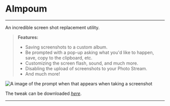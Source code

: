 Almpoum
=====================

----------

An incredible screen shot replacement utility. 

> **Features:**
> 
> - Saving screenshots to a custom album.
> - Be prompted with a pop-up asking what you'd like to happen, save, copy to the clipboard, etc.
> - Customizing the screen flash, sound, and much more.
> - Disabling the upload of screenshots to your Photo Stream.
> - And much more!

![A image of the prompt when that appears when taking a screenshot][1]

The tweak can be downloaded *[here][3]*.

----------


  [1]: http://moreinfo.thebigboss.org/moreinfo/almpoum3.jpg
  [2]: http://moreinfo.thebigboss.org/moreinfo/almpoum1.jpg
  [3]: http://moreinfo.thebigboss.org/moreinfo/depiction.php?file=almpoumDp
